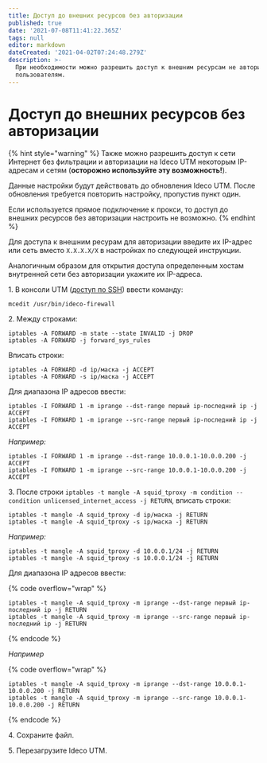 ```yaml
---
title: Доступ до внешних ресурсов без авторизации
published: true
date: '2021-07-08T11:41:22.365Z'
tags: null
editor: markdown
dateCreated: '2021-04-02T07:24:48.279Z'
description: >-
  При необходимости можно разрешить доступ к внешним ресурсам не авторизованным
  пользователям.
---
```


# Доступ до внешних ресурсов без авторизации

{% hint style="warning" %}
Также можно разрешить доступ к сети Интернет без фильтрации и авторизации на Ideco UTM некоторым IP-адресам и сетям (**осторожно используйте эту возможность!**).

Данные настройки будут действовать до обновления Ideco UTM. После обновления требуется повторить настройку, пропустив пункт один.

Если используется прямое подключение к прокси, то доступ до внешних ресурсов без авторизации настроить не возможно.
{% endhint %}

Для доступа к внешним ресурам для авторизации введите их IP-адрес или сеть вместо `X.X.X.X/X` в настройках по следующей инструкции.

Аналогичным образом для открытия доступа определенным хостам внутренней сети без авторизации укажите их IP-адреса.

1\. В консоли UTM ([доступ по SSH](../access-rules/admins.md)) ввести команду:

```
mcedit /usr/bin/ideco-firewall
```

2\. Между строками:

```
iptables -A FORWARD -m state --state INVALID -j DROP
iptables -A FORWARD -j forward_sys_rules
```

Вписать строки:

```
iptables -A FORWARD -d ip/маска -j ACCEPT
iptables -A FORWARD -s ip/маска -j ACCEPT
```

Для диапазона IP адресов ввести:

```
iptables -I FORWARD 1 -m iprange --dst-range первый ip-последний ip -j ACCEPT
iptables -I FORWARD 1 -m iprange --src-range первый ip-последний ip -j ACCEPT
```

_Например:_

```
iptables -I FORWARD 1 -m iprange --dst-range 10.0.0.1-10.0.0.200 -j ACCEPT
iptables -I FORWARD 1 -m iprange --src-range 10.0.0.1-10.0.0.200 -j ACCEPT
```

3\. После строки `iptables -t mangle -A squid_tproxy -m condition --condition unlicensed_internet_access -j RETURN`, вписать строки:

```
iptables -t mangle -A squid_tproxy -d ip/маска -j RETURN
iptables -t mangle -A squid_tproxy -s ip/маска -j RETURN
```

_Например:_

```
iptables -t mangle -A squid_tproxy -d 10.0.0.1/24 -j RETURN
iptables -t mangle -A squid_tproxy -s 10.0.0.1/24 -j RETURN
```

Для диапазона IP адресов ввести:

{% code overflow="wrap" %}
```
iptables -t mangle -A squid_tproxy -m iprange --dst-range первый ip-последний ip -j RETURN
iptables -t mangle -A squid_tproxy -m iprange --src-range первый ip-последний ip -j RETURN
```
{% endcode %}

_Например_

{% code overflow="wrap" %}
```
iptables -t mangle -A squid_tproxy -m iprange --dst-range 10.0.0.1-10.0.0.200 -j RETURN
iptables -t mangle -A squid_tproxy -m iprange --src-range 10.0.0.1-10.0.0.200 -j RETURN
```
{% endcode %}

4\. Сохраните файл.

5\. Перезагрузите Ideco UTM.
